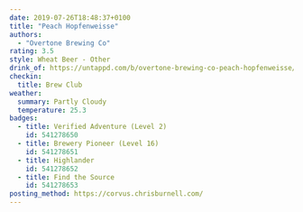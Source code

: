 ```yaml
---
date: 2019-07-26T18:48:37+0100
title: "Peach Hopfenweisse"
authors:
  - "Overtone Brewing Co"
rating: 3.5
style: Wheat Beer - Other
drink_of: https://untappd.com/b/overtone-brewing-co-peach-hopfenweisse/3315658
checkin:
  title: Brew Club
weather:
  summary: Partly Cloudy
  temperature: 25.3
badges:
  - title: Verified Adventure (Level 2)
    id: 541278650
  - title: Brewery Pioneer (Level 16)
    id: 541278651
  - title: Highlander
    id: 541278652
  - title: Find the Source
    id: 541278653
posting_method: https://corvus.chrisburnell.com/
---
```


